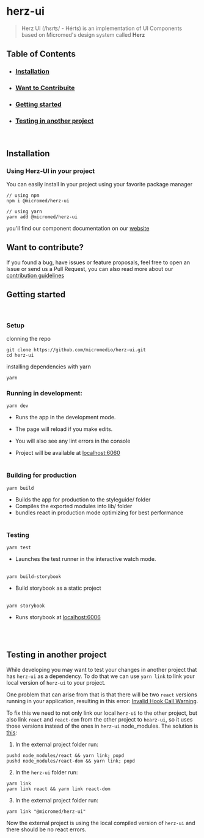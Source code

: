 # herz-ui

> Herz UI (/hɛrʦ/ - Hérts) is an implementation of UI Components based on Micromed's design system called **Herz**

## Table of Contents

* ### [Installation](#installation)
* ### [Want to Contribuite](#contribute)
* ### [Getting started](#starting)
* ### [Testing in another project](#testlocally)
<br/>

## <a name="installation"></a> Installation

### Using Herz-UI in your project

You can easily install in your project using your favorite package manager

```
// using npm
npm i @micromed/herz-ui

// using yarn
yarn add @micromed/herz-ui
```

you'll find our component documentation on our [website](https://herz-ui.micromed.io/)

## <a name="contribute"></a> Want to contribute?
If you found a bug, have issues or feature proposals, feel free to open an Issue or send us a Pull Request, you can also read more about our [contribution guidelines](https://github.com/micromedio/herz-ui/blob/master/CONTRIBUTING.md)
## <a name="starting"></a>Getting started
<br/>

### **Setup**

clonning the repo
```
git clone https://github.com/micromedio/herz-ui.git
cd herz-ui
```

installing dependencies with yarn
```
yarn 
```

### **Running in development:**

```
yarn dev
```

- Runs the app in the development mode.

- The page will reload if you make edits.

- You will also see any lint errors in the console

- Project will be available at [localhost:6060](http://localhost:6060)
<br/><br/>

### **Building for production**

```
yarn build
```
- Builds the app for production to the styleguide/ folder
- Compiles the exported modules into lib/ folder
- bundles react in production mode optimizing for best performance
<br/><br/>

### **Testing**
```
yarn test
```
- Launches the test runner in the interactive watch mode.
<br/><br/>

```
yarn build-storybook
```
- Build storybook as a static project
<br/><br/>

```
yarn storybook
```
- Runs storybook at [localhost:6006](http://localhost:6006)

<br/><br/>

## <a name="testlocally"></a>Testing in another project

While developing you may want to test your changes in another project that has `herz-ui` as a dependency. To do that we can use `yarn link` to link your local version of `herz-ui` to your project.

One problem that can arise from that is that there will be two `react` versions running in your application, resulting in this error: [Invalid Hook Call Warning](https://reactjs.org/warnings/invalid-hook-call-warning.html#duplicate-react).

To fix this we need to not only link our local `herz-ui` to the other project, but also link `react` and `react-dom` from the other project to `hearz-ui`, so it uses those versions instead of the ones in `herz-ui` node_modules. The solution is [this](https://github.com/facebook/react/issues/13991#issuecomment-735945718):

1. In the external project folder run:
```
pushd node_modules/react && yarn link; popd
pushd node_modules/react-dom && yarn link; popd
```
2. In the `herz-ui` folder run:
```
yarn link
yarn link react && yarn link react-dom
```
3. In the external project folder run:
```
yarn link "@micromed/herz-ui"
```

Now the external project is using the local compiled version of `herz-ui` and there should be no react errors.
